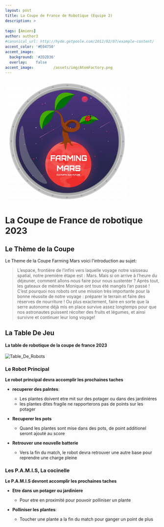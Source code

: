 ```yaml
---
layout: post
title: La Coupe de France de Robotique (Equipe 2)
description: >
  
tags: [Amiens]
author: author3
#canonical_url: http://hyde.getpoole.com/2012/02/07/example-content/
accent_color: '#E04750'
accent_image:       
  background: '#2D2D36'
  overlay:    false
accent_image:         /assets/img/AtomFactory.png
---
```


![Farming_Mars](/assets/img/Farming_Mars.png)

# La Coupe de France de robotique 2023
## Le Thème de la Coupe 
Le Theme de la Coupe Farming Mars voici l'introduction au sujet:
>L’espace, frontière de l’infini vers laquelle voyage notre vaisseau spatial, notre première étape est : Mars. Mais
si on arrive à l’heure du déjeuner, comment allons nous faire pour nous sustenter ? Après tout, les gateaux de
mémère Monique ont tous été mangés l’an passé !
C’est pourquoi nos robots ont une mission très importante pour la bonne réussite de notre voyage : préparer le
terrain et faire des réserves de nourriture ! Ou plus exactement, faire en sorte que la serre autonome déjà mis
en place survive assez longtemps pour que nos astronautes puissent récolter des fruits et légumes, et ainsi
survivre et continuer leur long voyage!

## La Table De Jeu

#### La table de robotique de la coupe de france 2023
![Table_De_Robots](https://unimakers-amiens.github.io/unimakersamiens/assets/img/Table_de_robotique2024.png)


### Le Robot Principal

**Le robot principal devra accomplir les prochaines taches**

- **recuperer des palntes**:
  - Les plantes doivent etre mit sur des potager ou dans des jardiniéres
  - les plantes dites fragile ne rapporterons pas de points sur les potager

- **Recuperer les pots**
  - Quand les plantes sont mise dans des pots, de point additionel seront ajouté au score

- **Retrouver une nouvelle batterie**
  - Vers la fin du match, le robot devra retrouver une autre base pour reprendre une charge pleine



### Les P.A.M.I.S, La cocinelle

**Le P.A.M.I.S devront accomplir les prochaines taches**

- **Etre dans un potager ou jardiniere**
  - Pour etre en proximité pour pouvoir polliniser un plante

- **Polliniser les plantes**:
  - Toucher une plante a la fin du match pour ganger un point de plus
